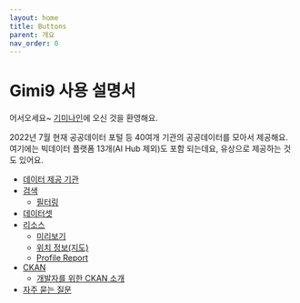 ```yaml
---
layout: home
title: Buttons
parent: 개요
nav_order: 0
---
```


# Gimi9 사용 설명서

어서오세요~ [기미나인](https://gimi9.com/)에 오신 것을 환영해요.

2022년 7월 현재 공공데이터 포털 등 40여개 기관의 공공데이터를 모아서 제공해요.
여기에는 빅데이터 플랫폼 13개(AI Hub 제외)도 포함 되는데요, 유상으로 제공하는 것도 있어요.

* [데이터 제공 기관](organization)
* [검색](search)
  * [필터링](search/filter)
* [데이터셋](dataset)
* [리소스](resource)
  * [미리보기](resource/preview)
  * [위치 정보(지도)](resource/map)
  * [Profile Report](resource/profile-report)
* [CKAN](ckan)
  * [개발자를 위한 CKAN 소개](ckan_management.html)
* [자주 묻는 질문](faq)
